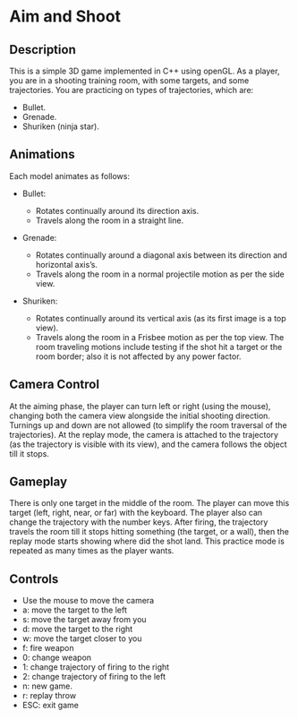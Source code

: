 # Aim and Shoot

## Description
This is a simple 3D game implemented in C++ using openGL.
As a player, you are in a shooting training room, with some targets, and some trajectories. You are practicing on types of trajectories, which are:
- Bullet.
- Grenade.
- Shuriken (ninja star).

## Animations
Each model animates as follows:
- Bullet:
    - Rotates continually around its direction axis.
    - Travels along the room in a straight line.
- Grenade:
    - Rotates continually around a diagonal axis between its direction and horizontal axis’s.
    - Travels along the room in a normal projectile motion as per the side view.
       
- Shuriken:
    - Rotates continually around its vertical axis (as its first image is a top view).
    - Travels along the room in a Frisbee motion as per the top view. The room traveling motions include testing if the shot hit a target or the room border; also it is not affected by any power factor.

## Camera Control
At the aiming phase, the player can turn left or right (using the mouse), changing both the camera view alongside the initial shooting direction. Turnings up and down are not allowed (to simplify the room traversal of the trajectories).
At the replay mode, the camera is attached to the trajectory (as the trajectory is visible with its view), and the camera follows the object till it stops.

## Gameplay
There is only one target in the middle of the room. The player can move this target (left, right, near, or far) with the keyboard.
The player also can change the trajectory with the number keys. After firing, the trajectory travels the room till it stops hitting something (the target, or a wall), 
then the replay mode starts showing where did the shot land. This practice mode is repeated as many times as the player wants.

## Controls
- Use the mouse to move the camera
- a: move the target to the left
- s: move the target away from you
- d: move the target to the right
- w: move the target closer to you
- f: fire weapon
- 0: change weapon
- 1: change trajectory of firing to the right
- 2: change trajectory of firing to the left
- n: new game.
- r: replay throw
- ESC: exit game
